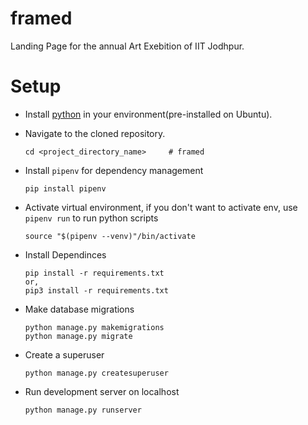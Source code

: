 # framed
Landing Page for the annual Art Exebition of IIT Jodhpur.

# Setup
- Install [python](https://www.python.org/downloads/) in your environment(pre-installed on Ubuntu).

- Navigate to the cloned repository.
    ```
    cd <project_directory_name>     # framed
    ```
- Install `pipenv` for dependency management
    ```
    pip install pipenv
    ```
- Activate virtual environment, if you don't want to activate env, use `pipenv run` to run python scripts
    ```
    source "$(pipenv --venv)"/bin/activate
    ```
- Install Dependinces
    ```
    pip install -r requirements.txt
    or,
    pip3 install -r requirements.txt
    ```
- Make database migrations
    ```
    python manage.py makemigrations 
    python manage.py migrate 
    ```
- Create a superuser
    ```
    python manage.py createsuperuser 
    ```
- Run development server on localhost
    ```
    python manage.py runserver 
    ```

